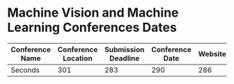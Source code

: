 # Machine Vision and Machine Learning Conferences Dates

Conference Name	 | Conference Location | 	Submission Deadline | 	Conference Date | Website | H-Index
--- | --- | --- |--- |--- |--- 
Seconds | 301 | 283 | 290 | 286 | 289 
